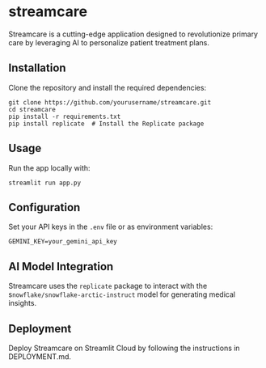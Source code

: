 # streamcare
Streamcare is a cutting-edge application designed to revolutionize primary care by leveraging AI to personalize patient treatment plans.

## Installation

Clone the repository and install the required dependencies:

```
git clone https://github.com/yourusername/streamcare.git
cd streamcare
pip install -r requirements.txt
pip install replicate  # Install the Replicate package
```

## Usage
Run the app locally with:

```streamlit run app.py```

## Configuration
Set your API keys in the `.env` file or as environment variables:

```GEMINI_KEY=your_gemini_api_key```

## AI Model Integration
Streamcare uses the `replicate` package to interact with the s`nowflake/snowflake-arctic-instruct` model for generating medical insights.

## Deployment
Deploy Streamcare on Streamlit Cloud by following the instructions in DEPLOYMENT.md.